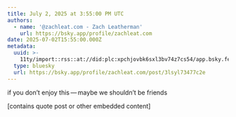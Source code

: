```yaml
---
title: July 2, 2025 at 3:55:00 PM UTC
authors:
  - name: '@zachleat.com - Zach Leatherman'
    url: https://bsky.app/profile/zachleat.com
date: 2025-07-02T15:55:00.000Z
metadata:
  uuid: >-
    11ty/import::rss::at://did:plc:xpchjovbk6sxl3bv74z7cs54/app.bsky.feed.post/3lsyl73477c2e
  type: bluesky
  url: https://bsky.app/profile/zachleat.com/post/3lsyl73477c2e
---
```

if you don’t enjoy this — maybe we shouldn’t be friends

[contains quote post or other embedded content]